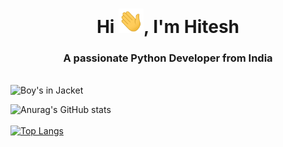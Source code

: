 <h1 align="center">Hi <img src="https://raw.githubusercontent.com/benbahrenburg/benbahrenburg/main/assets/wave.gif" width="40" alt="Boy's in Jacket">, I'm Hitesh</h1>
<h3 align="center">A passionate Python Developer from India</h3><br>
<img src="https://giffiles.alphacoders.com/358/35895.gif" alt="Boy's in Jacket"><br>


![Anurag's GitHub stats](https://github-readme-stats.vercel.app/api?username=Hvshitesh&show_icons=false&theme=tokyonight)<br><br>
[![Top Langs](https://github-readme-stats.vercel.app/api/top-langs/?username=anuraghazra&hide_progress=true)](https://github.com/anuraghazra/github-readme-stats)
